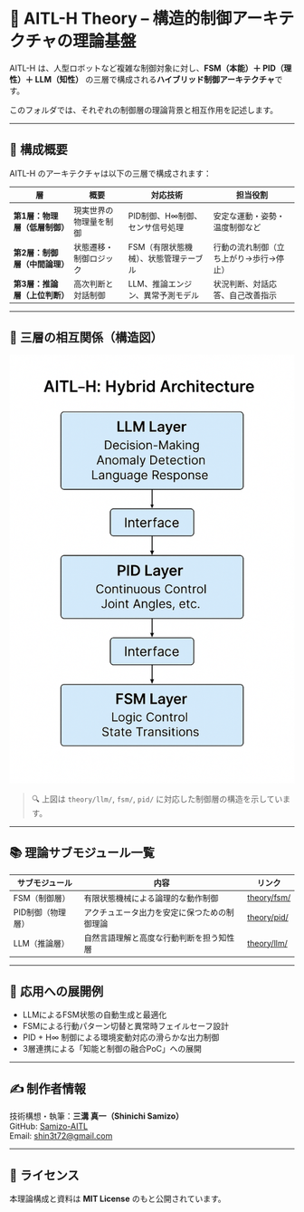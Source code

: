 # 🧠 AITL-H Theory – 構造的制御アーキテクチャの理論基盤

AITL-H は、人型ロボットなど複雑な制御対象に対し、**FSM（本能）＋ PID（理性）＋ LLM（知性）** の三層で構成される**ハイブリッド制御アーキテクチャ**です。

このフォルダでは、それぞれの制御層の理論背景と相互作用を記述します。

---

## 📐 構成概要

AITL-H のアーキテクチャは以下の三層で構成されます：

| 層 | 概要 | 対応技術 | 担当役割 |
|----|------|----------|----------|
| **第1層：物理層（低層制御）** | 現実世界の物理量を制御 | PID制御、H∞制御、センサ信号処理 | 安定な運動・姿勢・温度制御など |
| **第2層：制御層（中間論理）** | 状態遷移・制御ロジック | FSM（有限状態機械）、状態管理テーブル | 行動の流れ制御（立ち上がり→歩行→停止） |
| **第3層：推論層（上位判断）** | 高次判断と対話制御 | LLM、推論エンジン、異常予測モデル | 状況判断、対話応答、自己改善指示 |

---

## 🔁 三層の相互関係（構造図）

![AITL-H 三層アーキテクチャ図](./aitl_h_architecture.png)

> 🔍 上図は `theory/llm/`, `fsm/`, `pid/` に対応した制御層の構造を示しています。

---

## 📚 理論サブモジュール一覧

| サブモジュール | 内容 | リンク |
|----------------|------|--------|
| FSM（制御層） | 有限状態機械による論理的な動作制御 | [theory/fsm/](fsm/README.md) |
| PID制御（物理層） | アクチュエータ出力を安定に保つための制御理論 | [theory/pid/](pid/README.md) |
| LLM（推論層） | 自然言語理解と高度な行動判断を担う知性層 | [theory/llm/](llm/README.md) |

---

## 🧭 応用への展開例

- LLMによるFSM状態の自動生成と最適化
- FSMによる行動パターン切替と異常時フェイルセーフ設計
- PID + H∞ 制御による環境変動対応の滑らかな出力制御
- 3層連携による「知能と制御の融合PoC」への展開

---

## ✍️ 制作者情報

技術構想・執筆：**三溝 真一（Shinichi Samizo）**  
GitHub: [Samizo-AITL](https://github.com/Samizo-AITL)  
Email: shin3t72@gmail.com

---

## 📄 ライセンス

本理論構成と資料は **MIT License** のもと公開されています。
